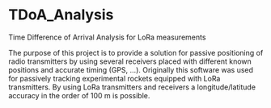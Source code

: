 # TDoA_Analysis
Time Difference of Arrival Analysis for LoRa measurements

The purpose of this project is to provide a solution for passive positioning of radio transmitters by using several receivers placed with different known positions and accurate timing (GPS, ...). Originally this software was used for passively tracking experimental rockets equipped with LoRa transmitters. By using LoRa transmitters and receivers a longitude/latitude accuracy in the order of 100 m is possible.
